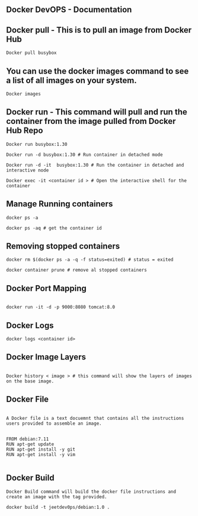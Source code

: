 
## Docker DevOPS - Documentation 

## Docker pull - This is to pull an image from Docker Hub
```
Docker pull busybox 

```

## You can use the docker images command to see a list of all images on your system.

```
Docker images

```

## Docker run - This command will pull and run the container from the image pulled from Docker Hub Repo

```
Docker run busybox:1.30

Docker run -d busybox:1.30 # Run container in detached mode

Docker run -d -it  busybox:1.30 # Run the container in detached and interactive node

Docker exec -it <container id > # Open the interactive shell for the container
```

## Manage Running containers

```
docker ps -a

docker ps -aq # get the container id 

```
## Removing stopped containers

```
docker rm $(docker ps -a -q -f status=exited) # status = exited

docker container prune # remove al stopped containers

```

## Docker Port Mapping 

```

docker run -it -d -p 9000:8080 tomcat:8.0

```
## Docker Logs

```
docker logs <container id>

```

## Docker Image Layers 

```

Docker history < image > # this command will show the layers of images on the base image.

```
## Docker File 

```

A Docker file is a text docuemnt that contains all the instructions users provided to assemble an image. 


FROM debian:7.11
RUN apt-get update 
RUN apt-get install -y git 
RUN apt-get install -y vim


```
## Docker Build 

```
Docker Build command will build the docker file instructions and create an image with the tag provided.

docker build -t jeetdev0ps/debian:1.0 .


```

